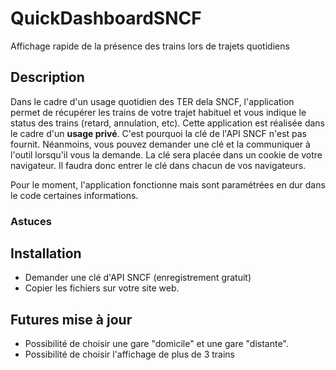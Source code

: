 # QuickDashboardSNCF
Affichage rapide de la présence des trains lors de trajets quotidiens

## Description 

Dans le cadre d'un usage quotidien des TER dela SNCF, l'application permet de récupérer les trains de votre trajet habituel et vous indique le status des trains (retard, annulation, etc).
Cette application est réalisée dans le cadre d'un **usage privé**. C'est pourquoi la clé de l'API SNCF n'est pas fournit.
Néanmoins, vous pouvez demander une clé et la communiquer à l'outil lorsqu'il vous la demande. La clé sera placée dans un cookie de votre navigateur.
Il faudra donc entrer le clé dans chacun de vos navigateurs.

Pour le moment, l'application fonctionne mais sont paramétrées en dur dans le code certaines informations.

### Astuces


## Installation

* Demander une clé d'API SNCF (enregistrement gratuit)
* Copier les fichiers sur votre site web.

## Futures mise à jour

* Possibilité de choisir une gare "domicile" et une gare "distante".
* Possibilité de choisir l'affichage de plus de 3 trains
